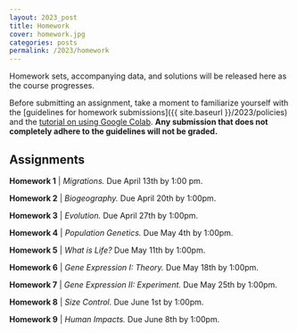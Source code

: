 ```yaml
---
layout: 2023_post
title: Homework
cover: homework.jpg
categories: posts
permalink: /2023/homework
---
```


Homework sets, accompanying data, and solutions will be released here as the course progresses.

Before submitting an assignment, take a moment to familiarize yourself with the [guidelines for homework submissions]({{ site.baseurl }}/2023/policies) and the [tutorial on using Google Colab](https://colab.research.google.com/drive/1fq_HaiuYb1L18uGcoA3eGs6taiUafR-6?usp=sharing). **Any submission that does not completely adhere to the guidelines will not be graded.**
 
## Assignments

**Homework 1** \| *Migrations.* Due April 13th by 1:00 pm.

**Homework 2** \| *Biogeography.* Due April 20th by 1:00pm.

**Homework 3** \| *Evolution.* Due April 27th by 1:00pm.

**Homework 4** \| *Population Genetics.* Due May 4th by 1:00pm.

**Homework 5** \| *What is Life?* Due May 11th by 1:00pm.

**Homework 6** \| *Gene Expression I: Theory.* Due May 18th by 1:00pm.

**Homework 7** \| *Gene Expression II: Experiment.* Due May 25th by 1:00pm.

**Homework 8** \| *Size Control.* Due June 1st by 1:00pm.

**Homework 9** \| *Human Impacts.* Due June 8th by 1:00pm.